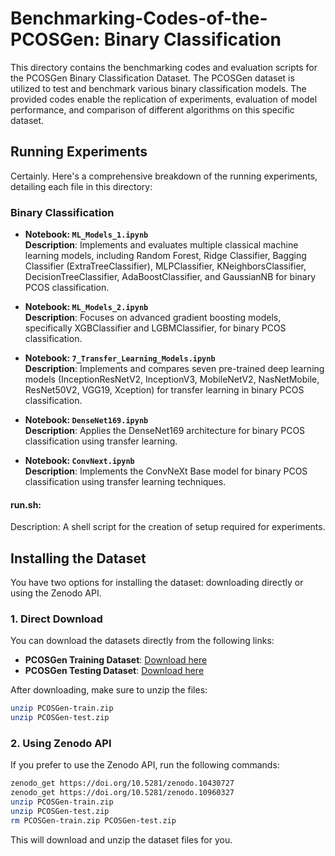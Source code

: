 # Benchmarking-Codes-of-the-PCOSGen: Binary Classification

This directory contains the benchmarking codes and evaluation scripts for the PCOSGen Binary Classification Dataset. The PCOSGen dataset is utilized to test and benchmark various binary classification models. The provided codes enable the replication of experiments, evaluation of model performance, and comparison of different algorithms on this specific dataset.

## Running Experiments

Certainly. Here's a comprehensive breakdown of the running experiments, detailing each file in this directory:

### Binary Classification

- **Notebook: `ML_Models_1.ipynb`**  
  **Description**: Implements and evaluates multiple classical machine learning models, including Random Forest, Ridge Classifier, Bagging Classifier (ExtraTreeClassifier), MLPClassifier, KNeighborsClassifier, DecisionTreeClassifier, AdaBoostClassifier, and GaussianNB for binary PCOS classification.

- **Notebook: `ML_Models_2.ipynb`**  
  **Description**: Focuses on advanced gradient boosting models, specifically XGBClassifier and LGBMClassifier, for binary PCOS classification.

- **Notebook: `7_Transfer_Learning_Models.ipynb`**  
  **Description**: Implements and compares seven pre-trained deep learning models (InceptionResNetV2, InceptionV3, MobileNetV2, NasNetMobile, ResNet50V2, VGG19, Xception) for transfer learning in binary PCOS classification.

- **Notebook: `DenseNet169.ipynb`**  
  **Description**: Applies the DenseNet169 architecture for binary PCOS classification using transfer learning.

- **Notebook: `ConvNext.ipynb`**  
  **Description**: Implements the ConvNeXt Base model for binary PCOS classification using transfer learning techniques.

#### run.sh:
Description: A shell script for the creation of setup required for experiments.

## Installing the Dataset

You have two options for installing the dataset: downloading directly or using the Zenodo API.

### 1. Direct Download

You can download the datasets directly from the following links:

- **PCOSGen Training Dataset**: [Download here](https://zenodo.org/records/10430727)
- **PCOSGen Testing Dataset**: [Download here](https://zenodo.org/records/10960327)

After downloading, make sure to unzip the files:

```bash
unzip PCOSGen-train.zip
unzip PCOSGen-test.zip
```

### 2. Using Zenodo API

If you prefer to use the Zenodo API, run the following commands:

```bash
zenodo_get https://doi.org/10.5281/zenodo.10430727
zenodo_get https://doi.org/10.5281/zenodo.10960327
unzip PCOSGen-train.zip
unzip PCOSGen-test.zip
rm PCOSGen-train.zip PCOSGen-test.zip
```

This will download and unzip the dataset files for you.